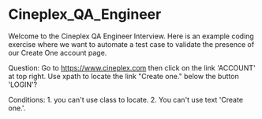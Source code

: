 # Cineplex_QA_Engineer

Welcome to the Cineplex QA Engineer Interview. Here is an example coding exercise where we want to automate a test case to validate the presence of our Create One account page.  

Question:
	Go to https://www.cineplex.com then click on the link 'ACCOUNT' at top right. Use xpath to locate the link "Create one." below the button 'LOGIN'?

 
Conditions:
	1. you can't use class to locate.
	2. You can't use text 'Create one.'.
